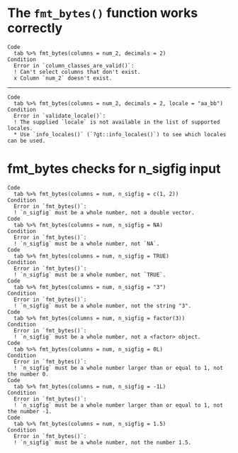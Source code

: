 # The `fmt_bytes()` function works correctly

    Code
      tab %>% fmt_bytes(columns = num_2, decimals = 2)
    Condition
      Error in `column_classes_are_valid()`:
      ! Can't select columns that don't exist.
      x Column `num_2` doesn't exist.

---

    Code
      tab %>% fmt_bytes(columns = num_2, decimals = 2, locale = "aa_bb")
    Condition
      Error in `validate_locale()`:
      ! The supplied `locale` is not available in the list of supported locales.
      * Use `info_locales()` (`?gt::info_locales()`) to see which locales can be used.

# fmt_bytes checks for n_sigfig input

    Code
      tab %>% fmt_bytes(columns = num, n_sigfig = c(1, 2))
    Condition
      Error in `fmt_bytes()`:
      ! `n_sigfig` must be a whole number, not a double vector.
    Code
      tab %>% fmt_bytes(columns = num, n_sigfig = NA)
    Condition
      Error in `fmt_bytes()`:
      ! `n_sigfig` must be a whole number, not `NA`.
    Code
      tab %>% fmt_bytes(columns = num, n_sigfig = TRUE)
    Condition
      Error in `fmt_bytes()`:
      ! `n_sigfig` must be a whole number, not `TRUE`.
    Code
      tab %>% fmt_bytes(columns = num, n_sigfig = "3")
    Condition
      Error in `fmt_bytes()`:
      ! `n_sigfig` must be a whole number, not the string "3".
    Code
      tab %>% fmt_bytes(columns = num, n_sigfig = factor(3))
    Condition
      Error in `fmt_bytes()`:
      ! `n_sigfig` must be a whole number, not a <factor> object.
    Code
      tab %>% fmt_bytes(columns = num, n_sigfig = 0L)
    Condition
      Error in `fmt_bytes()`:
      ! `n_sigfig` must be a whole number larger than or equal to 1, not the number 0.
    Code
      tab %>% fmt_bytes(columns = num, n_sigfig = -1L)
    Condition
      Error in `fmt_bytes()`:
      ! `n_sigfig` must be a whole number larger than or equal to 1, not the number -1.
    Code
      tab %>% fmt_bytes(columns = num, n_sigfig = 1.5)
    Condition
      Error in `fmt_bytes()`:
      ! `n_sigfig` must be a whole number, not the number 1.5.

